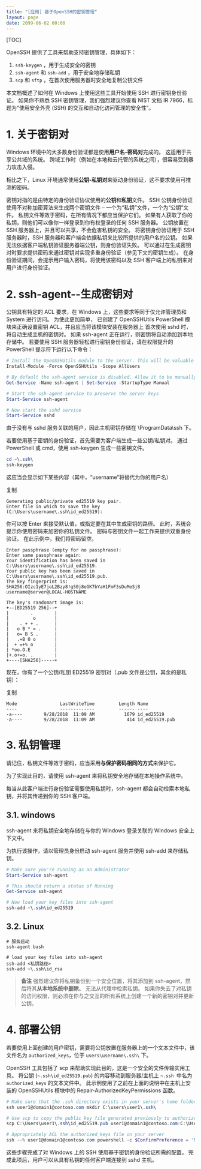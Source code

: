 ```yaml
---
title: "[应用] 基于OpenSSH的密钥管理"
layout: page
date: 2099-06-02 00:00
---
```

[TOC]




OpenSSH 提供了工具来帮助支持密钥管理，具体如下：

1. `ssh-keygen` ，用于生成安全的密钥
2. `ssh-agent` 和 `ssh-add` ，用于安全地存储私钥
3. `scp` 和 `sftp` ，在首次使用服务器时安全地复制公钥文件


本文档概述了如何在 Windows 上使用这些工具开始使用 SSH 进行密钥身份验证。 如果你不熟悉 SSH 密钥管理，我们强烈建议你查看 NIST 文档 IR 7966，标题为“使用安全外壳 (SSH) 的交互和自动化访问管理的安全性”。
# 1. 关于密钥对

Windows 环境中的大多数身份验证都是使用**用户名-密码对**完成的。 这适用于共享公共域的系统。 跨域工作时（例如在本地和云托管的系统之间），很容易受到暴力攻击入侵。

相比之下，Linux 环境通常使用**公钥-私钥对**来驱动身份验证，这不要求使用可推测的密码。 


密钥对指的是由特定的身份验证协议使用的**公钥**和**私钥**文件。
SSH 公钥身份验证使用不对称加密算法来生成两个密钥文件 – 一个为“私钥”文件，一个为“公钥”文件。 私钥文件等效于密码，在所有情况下都应当保护它们。 如果有人获取了你的私钥，则他们可以像你一样登录到你有权登录的任何 SSH 服务器。 公钥放置在 SSH 服务器上，并且可以共享，不会危害私钥的安全。
将密钥身份验证用于 SSH 服务器时，SSH 服务器和客户端会依据私钥来比较所提供的用户名的公钥。 如果无法依据客户端私钥验证服务器端公钥，则身份验证失败。
可以通过在生成密钥对时要求提供密码来通过密钥对实现多重身份验证（参见下文的密钥生成）。 在身份验证期间，会提示用户输入密码，将使用该密码以及 SSH 客户端上的私钥来对用户进行身份验证。
# 2. ssh-agent--生成密钥对
公钥具有特定的 ACL 要求，在 Windows 上，这些要求等同于仅允许管理员和 System 进行访问。 为使此更加简单，
已创建了 OpenSSHUtils PowerShell 模块来正确设置密钥 ACL，并且应当将该模块安装在服务器上
首次使用 sshd 时，将自动生成主机的密钥对。 如果 ssh-agent 正在运行，则密钥将自动添加到本地存储中。
若要使用 SSH 服务器轻松进行密钥身份验证，请在权限提升的 PowerShell 提示符下运行以下命令：

```powershell
# Install the OpenSSHUtils module to the server. This will be valuable when deploying user keys.
Install-Module -Force OpenSSHUtils -Scope AllUsers

# By default the ssh-agent service is disabled. Allow it to be manually started for the next step to work.
Get-Service -Name ssh-agent | Set-Service -StartupType Manual

# Start the ssh-agent service to preserve the server keys
Start-Service ssh-agent

# Now start the sshd service
Start-Service sshd
```
由于没有与 sshd 服务关联的用户，因此主机密钥存储在 \ProgramData\ssh 下。

若要使用基于密钥的身份验证，首先需要为客户端生成一些公钥/私钥对。 通过 PowerShell 或 cmd，使用 ssh-keygen 生成一些密钥文件。
```PowerShell
cd ~\.ssh\
ssh-keygen
```
这应当会显示如下某些内容（其中，“username”将替代为你的用户名）

复制
```shell
Generating public/private ed25519 key pair.
Enter file in which to save the key (C:\Users\username\.ssh\id_ed25519):
```
你可以按 Enter 来接受默认值，或指定要在其中生成密钥的路径。 此时，系统会提示你使用密码来加密你的私钥文件。 密码与密钥文件一起工作来提供双重身份验证。 在此示例中，我们将密码留空。


```shell
Enter passphrase (empty for no passphrase):
Enter same passphrase again:
Your identification has been saved in C:\Users\username\.ssh\id_ed25519.
Your public key has been saved in C:\Users\username\.ssh\id_ed25519.pub.
The key fingerprint is:
SHA256:OIzc1yE7joL2Bzy8!gS0j8eGK7bYaH1FmF3sDuMeSj8 username@server@LOCAL-HOSTNAME

The key's randomart image is:
+--[ED25519 256]--+
|        .        |
|         o       |
|    . + + .      |
|   o B * = .     |
|   o= B S .      |
|   .=B O o       |
|  + =+% o        |
| *oo.O.E         |
|+.o+=o. .        |
+----[SHA256]-----+
```
现在，你有了一个公钥/私钥 ED25519 密钥对（.pub 文件是公钥，其余的是私钥）：

复制
```
Mode                LastWriteTime         Length Name
----                -------------         ------ ----
-a----        9/28/2018  11:09 AM           1679 id_ed25519
-a----        9/28/2018  11:09 AM            414 id_ed25519.pub

```
# 3. 私钥管理
请记住，私钥文件等效于密码，应当采用**与保护密码相同的方式**来保护它。 

为了实现此目的，请使用 ssh-agent 来将私钥安全地存储在本地操作系统中。

每当从此客户端进行身份验证需要使用私钥时，ssh-agent 都会自动检索本地私钥，并将其传递到你的 SSH 客户端。
## 3.1. windows
ssh-agent 来将私钥安全地存储在与你的 Windows 登录关联的 Windows 安全上下文中。

为执行该操作，请以管理员身份启动 ssh-agent 服务并使用 ssh-add 来存储私钥。

```PowerShell
# Make sure you're running as an Administrator
Start-Service ssh-agent

# This should return a status of Running
Get-Service ssh-agent

# Now load your key files into ssh-agent
ssh-add ~\.ssh\id_ed25519
```
## 3.2. Linux

```shell
# 服务启动
ssh-agent bash

# load your key files into ssh-agent
ssh-add <私钥路径>
ssh-add ~\.ssh\id_rsa
```



> **备注**
强烈建议你将私钥备份到一个安全位置，将其添加到 ssh-agent，然后将其**从本地系统中删除**。 无法从代理中检索私钥。 如果你失去了对私钥的访问权限，则必须在你与之交互的所有系统上创建一个新的密钥对并更新公钥。

# 4. 部署公钥
若要使用上面创建的用户密钥，需要将公钥放置在服务器上的一个文本文件中，该文件名为 `authorized_keys`，位于 `users\username\.ssh\` 下。 

OpenSSH 工具包括了 scp 来帮助实现此目的，这是一个安全的文件传输实用工具。
将公钥 (`~.ssh\id_ed25519.pub`) 的内容移动到服务器/主机上 `~.ssh `中名为 `authorized_keys` 的文本文件中。
此示例使用了之前在上面的说明中在主机上安装的 OpenSSHUtils 模块中的 Repair-AuthorizedKeyPermissions 函数。

```PowerShell
# Make sure that the .ssh directory exists in your server's home folder
ssh user1@domain1@contoso.com mkdir C:\users\user1\.ssh\

# Use scp to copy the public key file generated previously to authorized_keys on your server
scp C:\Users\user1\.ssh\id_ed25519.pub user1@domain1@contoso.com:C:\Users\user1\.ssh\authorized_keys

# Appropriately ACL the authorized_keys file on your server
ssh --% user1@domain1@contoso.com powershell -c $ConfirmPreference = 'None'; Repair-AuthorizedKeyPermission C:\Users\user1\.ssh\authorized_keys
```
这些步骤完成了对 Windows 上的 SSH 使用基于密钥的身份验证所需的配置。 完成此项后，用户可以从具有私钥的任何客户端连接到 sshd 主机。
